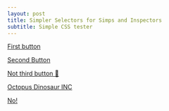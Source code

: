 ```yaml
---
layout: post
title: Simpler Selectors for Simps and Inspectors
subtitle: Simple CSS tester
---
```



<a id="button1" href="https://example.com" target="_blank">First button</a>


<a id="button2" href="https://example.com" target="_blank">Second Button</a>

<a id="button3" class="quack" href="https://example.com">Not third button 😤</a>

<a id="button4" href="https://example.com">Octopus Dinosaur INC</a>
 
<a id="button5" href="https://example.com">No!</a> 